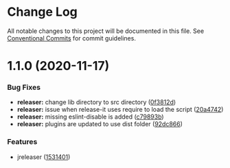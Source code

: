 # Change Log

All notable changes to this project will be documented in this file.
See [Conventional Commits](https://conventionalcommits.org) for commit guidelines.

# 1.1.0 (2020-11-17)


### Bug Fixes

* **releaser:** change lib directory to src directory ([0f3812d](https://github.com/justia/front-end-projects/commit/0f3812d461a55253e6ee02297ddd432569681be8))
* **releaser:** issue when release-it uses require to load the script ([20a4742](https://github.com/justia/front-end-projects/commit/20a4742ab2871a5652af77c2c29ef42aa81eb576))
* **releaser:** missing eslint-disable is added ([c79893b](https://github.com/justia/front-end-projects/commit/c79893bf7d263003bba0b936ddcdb57f6b9152c2))
* **releaser:** plugins are updated to use dist folder ([92dc866](https://github.com/justia/front-end-projects/commit/92dc866694944459c9fc9a6f62c96168eab4825a))


### Features

* jreleaser ([1531401](https://github.com/justia/front-end-projects/commit/15314016d36525467dad67d59f642b4654328984))
